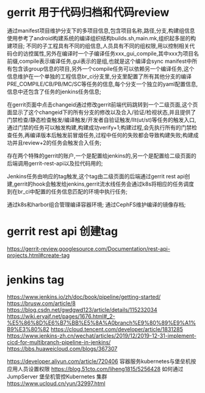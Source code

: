 
# gerrit 用于代码归档和代码review
通过manifest项目维护分支下的多项目信息,包含项目名称,路径,分支,构建组信息
使用参考了android构建系统的编译组织结构builds.sh,main.mk,组织起多层的构建项目;
不同的子工程具有不同的组信息,人员具有不同的组权限,用以控制相关代码仓的访控属性,另外在编译时一个子编译任务xxx_gui_compile,其中xxx为项目名前缀,compile表示编译任务,gui表示的是组,也就是这个编译会sync manifest中所有包含该group信息的项目,另外一个compile任务可以依赖另一个编译任务,这个信息维护在一个单独的工程信息br_ci分支里,分支里配置了所有其他分支的编译PRE_COMPILE/CB/PB/MC/SC等任务的信息,每个分支一个独立的yaml配置信息,信息中还包含了任务的jenkins任务信息;

在gerrit页面中点击changeid通过修改gerrit前端代码跳转到一个二级页面,这个页面显示了这个changeid下的所有分支的修改以及合入/验证/检视状态,并且提供了门禁检查/静态检查触发/编译触发/开发者自验证触发/llt(ut/st)等任务的触发入口,通过门禁的任务可以触发构建,构建成功verify+1;构建过程,会先执行所有的门禁检查任务,再编译版本后触发前冒烟任务,过程中任何的失败都会导致构建失败;构建成功并且review+2的任务会触发合入任务;

存在两个特殊的gerrit的账户,一个是配置给jenkins的,另一个是配置给二级页面的后端调用gerrit-rest-api以及拉代码用的;

Jenkins任务由响应的tag触发,这个tag由二级页面的后端通过gerrit rest api创建,gerrit的hook会触发给jenkins,gerrit流水线任务会通过k8s将相应的任务调度到在br_ci中配置的任务信息匹配的环境中执行任务;

通过k8s和harbor组合管理编译容器环境;
通过CephFS维护编译的镜像存档;



# gerrit rest api  创建tag
https://gerrit-review.googlesource.com/Documentation/rest-api-projects.html#create-tag



# jenkins tag

https://www.jenkins.io/zh/doc/book/pipeline/getting-started/
https://brusw.com/article/8
https://blog.csdn.net/gwdgwd123/article/details/115232034
https://wiki.eryajf.net/pages/1676.html#_2-%E5%86%8D%E6%B7%BB%E5%8A%A0branch%E9%80%89%E9%A1%B9%E3%80%82
https://cloud.tencent.com/developer/article/1831285
https://www.jenkins-zh.cn/wechat/articles/2019/12/2019-12-31-implement-cicd-for-multibranch-pipeline-in-jenkins/
https://bbs.huaweicloud.com/blogs/367307

https://developer.aliyun.com/article/720406
容器服务kubernetes与堡垒机按应用人员设置权限
https://blog.51cto.com/liheng1815/5256428
如何通过JumpServer 堡垒机管控Kubernetes 集群
https://www.ucloud.cn/yun/32997.html